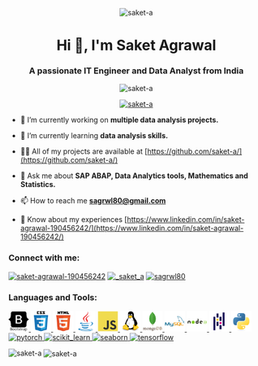 <p align="center"> <img src="https://softwareauggest-blogimages.s3.ca-central-1.amazonaws.com/blog/wp-content/uploads/2022/01/12112103/Everything-You-Need-to-Know-About-Accounting-Data-Analytics-1024x410.png" alt="saket-a" /> </p>
<h1 align="center">Hi 👋, I'm Saket Agrawal</h1>
<h3 align="center">A passionate IT Engineer and Data Analyst from India</h3>

<p align="center"> <img src="https://encrypted-tbn0.gstatic.com/images?q=tbn:ANd9GcQGvnyOShprORIArmgaCBmexnwePAeR-NXvbYwQ3IAW0A&usqp=CAU&ec=48665701" alt="saket-a" /> </p>

<p align="center"> <a href="https://github.com/ryo-ma/github-profile-trophy"><img src="https://github-profile-trophy.vercel.app/?username=saket-a" alt="saket-a" /></a> </p>

- 🔭 I’m currently working on **multiple data analysis projects.**

- 🌱 I’m currently learning **data analysis skills.**

- 👨‍💻 All of my projects are available at [https://github.com/saket-a/](https://github.com/saket-a/)

- 💬 Ask me about **SAP ABAP, Data Analytics tools, Mathematics and Statistics.**

- 📫 How to reach me **sagrwl80@gmail.com**

- 📄 Know about my experiences [https://www.linkedin.com/in/saket-agrawal-190456242/](https://www.linkedin.com/in/saket-agrawal-190456242/)

<h3 align="left">Connect with me:</h3>
<p align="left">
<a href="https://linkedin.com/in/saket-agrawal-190456242" target="blank"><img align="center" src="https://raw.githubusercontent.com/rahuldkjain/github-profile-readme-generator/master/src/images/icons/Social/linked-in-alt.svg" alt="saket-agrawal-190456242" height="30" width="40" /></a>
<a href="https://instagram.com/_saket_a" target="blank"><img align="center" src="https://raw.githubusercontent.com/rahuldkjain/github-profile-readme-generator/master/src/images/icons/Social/instagram.svg" alt="_saket_a" height="30" width="40" /></a>
<a href="https://www.hackerrank.com/sagrwl80" target="blank"><img align="center" src="https://raw.githubusercontent.com/rahuldkjain/github-profile-readme-generator/master/src/images/icons/Social/hackerrank.svg" alt="sagrwl80" height="30" width="40" /></a>
</p>

<h3 align="left">Languages and Tools:</h3>
<p align="left"> <a href="https://getbootstrap.com" target="_blank" rel="noreferrer"> <img src="https://raw.githubusercontent.com/devicons/devicon/master/icons/bootstrap/bootstrap-plain-wordmark.svg" alt="bootstrap" width="40" height="40"/> </a> <a href="https://www.w3schools.com/css/" target="_blank" rel="noreferrer"> <img src="https://raw.githubusercontent.com/devicons/devicon/master/icons/css3/css3-original-wordmark.svg" alt="css3" width="40" height="40"/> </a> <a href="https://www.w3.org/html/" target="_blank" rel="noreferrer"> <img src="https://raw.githubusercontent.com/devicons/devicon/master/icons/html5/html5-original-wordmark.svg" alt="html5" width="40" height="40"/> </a> <a href="https://www.java.com" target="_blank" rel="noreferrer"> <img src="https://raw.githubusercontent.com/devicons/devicon/master/icons/java/java-original.svg" alt="java" width="40" height="40"/> </a> <a href="https://developer.mozilla.org/en-US/docs/Web/JavaScript" target="_blank" rel="noreferrer"> <img src="https://raw.githubusercontent.com/devicons/devicon/master/icons/javascript/javascript-original.svg" alt="javascript" width="40" height="40"/> </a> <a href="https://www.linux.org/" target="_blank" rel="noreferrer"> <img src="https://raw.githubusercontent.com/devicons/devicon/master/icons/linux/linux-original.svg" alt="linux" width="40" height="40"/> </a> <a href="https://www.mongodb.com/" target="_blank" rel="noreferrer"> <img src="https://raw.githubusercontent.com/devicons/devicon/master/icons/mongodb/mongodb-original-wordmark.svg" alt="mongodb" width="40" height="40"/> </a> <a href="https://www.mysql.com/" target="_blank" rel="noreferrer"> <img src="https://raw.githubusercontent.com/devicons/devicon/master/icons/mysql/mysql-original-wordmark.svg" alt="mysql" width="40" height="40"/> </a> <a href="https://nodejs.org" target="_blank" rel="noreferrer"> <img src="https://raw.githubusercontent.com/devicons/devicon/master/icons/nodejs/nodejs-original-wordmark.svg" alt="nodejs" width="40" height="40"/> </a> <a href="https://pandas.pydata.org/" target="_blank" rel="noreferrer"> <img src="https://raw.githubusercontent.com/devicons/devicon/2ae2a900d2f041da66e950e4d48052658d850630/icons/pandas/pandas-original.svg" alt="pandas" width="40" height="40"/> </a> <a href="https://www.python.org" target="_blank" rel="noreferrer"> <img src="https://raw.githubusercontent.com/devicons/devicon/master/icons/python/python-original.svg" alt="python" width="40" height="40"/> </a> <a href="https://pytorch.org/" target="_blank" rel="noreferrer"> <img src="https://www.vectorlogo.zone/logos/pytorch/pytorch-icon.svg" alt="pytorch" width="40" height="40"/> </a> <a href="https://scikit-learn.org/" target="_blank" rel="noreferrer"> <img src="https://upload.wikimedia.org/wikipedia/commons/0/05/Scikit_learn_logo_small.svg" alt="scikit_learn" width="40" height="40"/> </a> <a href="https://seaborn.pydata.org/" target="_blank" rel="noreferrer"> <img src="https://seaborn.pydata.org/_images/logo-mark-lightbg.svg" alt="seaborn" width="40" height="40"/> </a> <a href="https://www.tensorflow.org" target="_blank" rel="noreferrer"> <img src="https://www.vectorlogo.zone/logos/tensorflow/tensorflow-icon.svg" alt="tensorflow" width="40" height="40"/> </a> </p>

<p><img align="left" src="https://github-readme-stats.vercel.app/api/top-langs?username=saket-a&show_icons=true&locale=en&layout=compact" alt="saket-a" /></p>

<p>&nbsp;<img align="center" src="https://github-readme-stats.vercel.app/api?username=saket-a&show_icons=true&locale=en" alt="saket-a" /></p>
